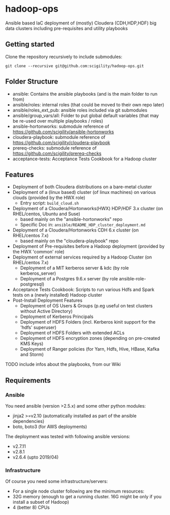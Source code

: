 # hadoop-ops
Ansible based IaC deployment of (mostly) Cloudera (CDH,HDP,HDF) big data clusters including pre-requisites and utility playbooks

## Getting started
Clone the repository recursively to include submodules:
```
git clone --recursive git@github.com:scigility/hadoop-ops.git
```

## Folder Structure
* ansible: Contains the ansible playbooks (and is the main folder to run from)
* ansible/roles: internal roles (that could be moved to their own repo later)
* ansible/roles_ext_pub: ansible roles included via git submodules
* ansible/group_vars/all: Folder to put global default variables (that may be re-used over multiple playbooks / roles)
* ansible-hortonworks: submodule reference of https://github.com/scigility/ansible-hortonworks
* cloudera-playbook: submodule reference of https://github.com/scigility/cloudera-playbook
* prereq-checks: submodule reference of https://github.com/scigility/prereq-checks
* acceptance-tests: Acceptance Tests Cookbook for a Hadoop cluster

## Features
* Deployment of both Cloudera distributions on a bare-metal cluster
* Deployment of a (linux based) cluster (of linux machines) on various clouds (provided by the HWX role)
  * Entry script: `build_cloud.sh`
* Deployment of a Cloudera/Hortonworks(HWX) HDP/HDF 3.x cluster (on RHEL/centos, Ubuntu and Suse)
  * based mainly on the "ansible-hortonworks" repo
  * Specific Doc in: `ansible/README_HDP_cluster_deployment.md`
* Deployment of a Cloudera/Hortonworks CDH 6.x cluster (on RHEL/centos 7.x)
  * based mainly on the "cloudera-playbook" repo
* Deployment of Pre-requisites before a Hadoop deployment (provided by the HWX 'common' role)
* Deployment of external services required by a Hadoop Cluster (on RHEL/centos 7.x)
  * Deployment of a MIT kerberos server & kdc (by role kerberos_server)
  * Deployment of a Postgres 9.6.x server (by role ansible-role-postgresql)
* Acceptance Tests Cookbook: Scripts to run various Hdfs and Spark tests on a (newly installed) Hadoop cluster
* Post-Install Deployment Features
  * Deployment of OS Users & Groups (p.eg useful on test clusters without Active Directory)
  * Deployment of Kerberos Principals
  * Deployment of HDFS Folders (incl. Kerberos kinit support for the 'hdfs' superuser)
  * Deployment of HDFS Folders with extended ACLs
  * Deployment of HDFS encryption zones (depending on pre-created KMS Keys) 
  * Deployment of Ranger policies (for Yarn, Hdfs, Hive, HBase, Kafka and Storm) 

TODO include infos about the playbooks, from our Wiki

## Requirements

### Ansible
You need ansible (version >2.5.x) and some other python modules:
* jinja2 >=v2.10 (automatically installed as part of the ansible dependencies)
* boto, boto3 (for AWS deployments)

The deployment was tested with following ansible versions:
* v2.7.11
* v2.8.1
* v2.6.4 (upto 2019/04)

### Infrastructure
Of course you need some infrastructure/servers:
* For a single node cluster following are the minimum resources:
 * 32G memory (enough to get a running cluster. 16G might be only if you install a subset of Hadoop)
 * 4 (better 8) CPUs
